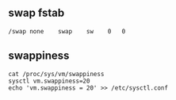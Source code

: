 ## swap fstab
```
/swap none    swap    sw    0   0
```

## swappiness
```
cat /proc/sys/vm/swappiness
sysctl vm.swappiness=20
echo 'vm.swappiness = 20' >> /etc/sysctl.conf
```
